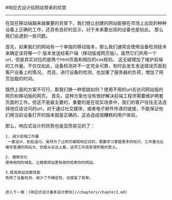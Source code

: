 #响应式设计给网站带来的优势  

***  

  在现在移动端越来越重要的背景下，我们想让创建的网站能够在市场上出现的种种设备上正确的工作，还具有良好的显示，对于未来要出现的设备也是如此。
那么我们会遇到一些问题。

  首先，如果我们的网站有一个单独的移动版本，那么我们通常会使用设备检测技术来确定该将哪一个
  版本发送给客户端（移动版或网页版）。虽然它们共用一个url，但是其实对应的是两个html页面和相应的css规则。
  这无疑增加了维护前端的工作量。不仅仅如此，设备检测并不一定完全可靠，有时会发生发送错误页面到客户设备上的情况。
  而且，进行设备的检测，也加重了服务器的负荷，增加了网页加载的时间。  
  
  既然上面的方案不可行，那我们换一种思路如何？使用不用的url去访问网站版的网页和移动版的网页。
  首先，这种方案也没有很好解决前端工程师需要维护两套页面的工作。但这不是最主要的，重要的是在现实场景中，我们的客户往往无法选择他应该访问的url，对于通过社交媒体，或者电子邮件传递的链接，不能保证他们用当前设备打开的版本就是正确的，这会造成很糟糕的用户体验。
  
  那么，响应式设计的优势也是显而易见的了：
  
    1. 减少前端工作量  
     一套设计，到处运行。虽然为了让网页编程响应式的，需要学习掌握更多的知识，工作量也比编写普通的网站大，但是从长远上看，这项工作具有很积极的意义。  

    2. 搜索优化  
    使用相同的域名，让搜索网站更有效的检索你的网站。

    3.提高网站加载性能  
    免除了设备检测，减少了不确定性，也提高了效率。


    进入下一章：[响应式设计基本设计原则](/chapters/chapter2.md)
